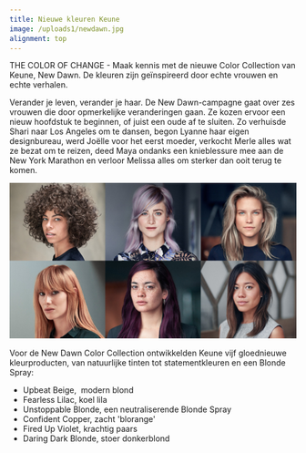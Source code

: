 ```yaml
---
title: Nieuwe kleuren Keune
image: /uploads1/newdawn.jpg
alignment: top
---
```


THE COLOR OF CHANGE - Maak kennis met de nieuwe Color Collection van Keune, New Dawn. De kleuren zijn ge&iuml;nspireerd door echte vrouwen en echte verhalen.

Verander je leven, verander je haar. De New Dawn-campagne gaat over zes vrouwen die door opmerkelijke veranderingen gaan. Ze kozen ervoor een nieuw hoofdstuk te beginnen, of juist een oude af te sluiten. Zo verhuisde Shari naar Los Angeles om te dansen, begon Lyanne haar eigen designbureau, werd Jo&euml;lle voor het eerst moeder, verkocht Merle alles wat ze bezat om te reizen, deed Maya ondanks een knieblessure mee aan de New York Marathon en verloor Melissa alles om sterker dan ooit terug te komen.

![](/uploads1/newdawn.jpg)

Voor de New Dawn Color Collection ontwikkelden Keune vijf gloednieuwe kleurproducten, van natuurlijke tinten tot statementkleuren en een Blonde Spray:

- Upbeat Beige, &nbsp;modern blond
- Fearless Lilac, koel lila
- Unstoppable Blonde, een neutraliserende Blonde Spray
- Confident Copper, zacht 'blorange'
- Fired Up Violet, krachtig paars
- Daring Dark Blonde, stoer donkerblond